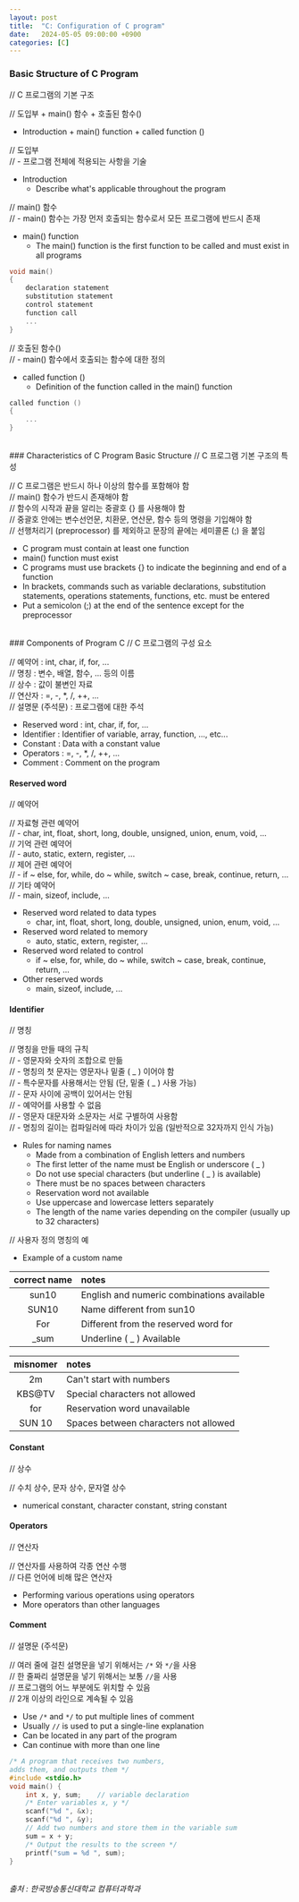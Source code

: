 ```yaml
---
layout: post
title:  "C: Configuration of C program"
date:   2024-05-05 09:00:00 +0900
categories: [C]
---
```


### Basic Structure of C Program   
// C 프로그램의 기본 구조   
   
// 도입부 + main() 함수 + 호출된 함수()   
- Introduction + main() function + called function ()   
   
// 도입부   
// - 프로그램 전체에 적용되는 사항을 기술   
- Introduction   
  - Describe what's applicable throughout the program   
   
// main() 함수   
// - main() 함수는 가장 먼저 호출되는 함수로서 모든 프로그램에 반드시 존재   
- main() function   
  - The main() function is the first function to be called and must exist in all programs   
   
```c
void main()
{
    declaration statement
    substitution statement
    control statement
    function call
    ...
}
```
   
// 호출된 함수()   
// - main() 함수에서 호출되는 함수에 대한 정의   
- called function ()   
  - Definition of the function called in the main() function   
   
```c
called function ()
{
    ...
}
```
   
<br />
### Characteristics of C Program Basic Structure   
// C 프로그램 기본 구조의 특성   
   
// C 프로그램은 반드시 하나 이상의 함수를 포함해야 함   
// main() 함수가 반드시 존재해야 함   
// 함수의 시작과 끝을 알리는 중괄호 {} 를 사용해야 함   
// 중괄호 안에는 변수선언문, 치환문, 연산문, 함수 등의 명령을 기입해야 함   
// 선행처리기 (preprocessor) 를 제외하고 문장의 끝에는 세미콜론 (;) 을 붙임   
- C program must contain at least one function   
- main() function must exist   
- C programs must use brackets {} to indicate the beginning and end of a function   
- In brackets, commands such as variable declarations, substitution statements, operations statements, functions, etc. must be entered   
- Put a semicolon (;) at the end of the sentence except for the preprocessor   
   
<br />
### Components of Program C   
// C 프로그램의 구성 요소   
   
// 예약어 : int, char, if, for, ...   
// 명칭 : 변수, 배열, 함수, ... 등의 이름   
// 상수 : 값이 불변인 자료   
// 연산자 : =, -, *, /, ++, ...   
// 설명문 (주석문) : 프로그램에 대한 주석   
- Reserved word : int, char, if, for, ...   
- Identifier : Identifier of variable, array, function, ..., etc...   
- Constant : Data with a constant value   
- Operators : =, -, *, /, ++, ...   
- Comment : Comment on the program   
   
#### Reserved word   
// 예약어   
   
// 자료형 관련 예약어   
// - char, int, float, short, long, double, unsigned, union, enum, void, ...   
// 기억 관련 예약어   
// - auto, static, extern, register, ...   
// 제어 관련 예약어   
// - if ~ else, for, while, do ~ while, switch ~ case, break, continue, return, ...   
// 기타 예약어   
// - main, sizeof, include, ...   
- Reserved word related to data types   
  - char, int, float, short, long, double, unsigned, union, enum, void, ...   
- Reserved word related to memory   
  - auto, static, extern, register, ...   
- Reserved word related to control   
  - if ~ else, for, while, do ~ while, switch ~ case, break, continue, return, ...   
- Other reserved words   
  - main, sizeof, include, ...   
   
#### Identifier   
// 명칭   
   
// 명칭을 만들 때의 규칙   
// - 영문자와 숫자의 조합으로 만듦   
// - 명칭의 첫 문자는 영문자나 밑줄 ( _ ) 이어야 함   
// - 특수문자를 사용해서는 안됨 (단, 밑줄 ( _ ) 사용 가능)   
// - 문자 사이에 공백이 있어서는 안됨   
// - 예약어를 사용할 수 없음   
// - 영문자 대문자와 소문자는 서로 구별하여 사용함   
// - 명칭의 길이는 컴파일러에 따라 차이가 있음 (일반적으로 32자까지 인식 가능)   
- Rules for naming names   
  - Made from a combination of English letters and numbers   
  - The first letter of the name must be English or underscore ( _ )   
  - Do not use special characters (but underline ( _ ) is available)   
  - There must be no spaces between characters   
  - Reservation word not available   
  - Use uppercase and lowercase letters separately   
  - The length of the name varies depending on the compiler (usually up to 32 characters)   
   
// 사용자 정의 명칭의 예   
- Example of a custom name   
   
|correct name|notes|
|:---:|:---|
|sun10|English and numeric combinations available|
|SUN10|Name different from sun10|
|For|Different from the reserved word for|
|_sum|Underline ( _ ) Available|
   
|misnomer|notes|
|:---:|:---|
|2m|Can't start with numbers|
|KBS@TV|Special characters not allowed|
|for|Reservation word unavailable|
|SUN 10|Spaces between characters not allowed|
   
#### Constant   
// 상수   
   
// 수치 상수, 문자 상수, 문자열 상수   
- numerical constant, character constant, string constant   
   
#### Operators   
// 연산자   
   
// 연산자를 사용하여 각종 연산 수행   
// 다른 언어에 비해 많은 연산자   
- Performing various operations using operators   
- More operators than other languages   
   
#### Comment   
// 설명문 (주석문)   
   
// 여러 줄에 걸친 설명문을 넣기 위해서는 `/*` 와 `*/`을 사용   
// 한 줄짜리 설명문을 넣기 위해서는 보통 `//`을 사용   
// 프로그램의 어느 부분에도 위치할 수 있음   
// 2개 이상의 라인으로 계속될 수 있음   
- Use `/*` and `*/` to put multiple lines of comment   
- Usually `//` is used to put a single-line explanation   
- Can be located in any part of the program   
- Can continue with more than one line   
   
```c
/* A program that receives two numbers, 
adds them, and outputs them */
#include <stdio.h>
void main() {
    int x, y, sum;    // variable declaration
    /* Enter variables x, y */
    scanf("%d ", &x);
    scanf("%d ", &y);
    // Add two numbers and store them in the variable sum
    sum = x + y;
    /* Output the results to the screen */
    printf("sum = %d ", sum);
}
```
   
<br />
<cite>출처 : 한국방송통신대학교 컴퓨터과학과</cite>
